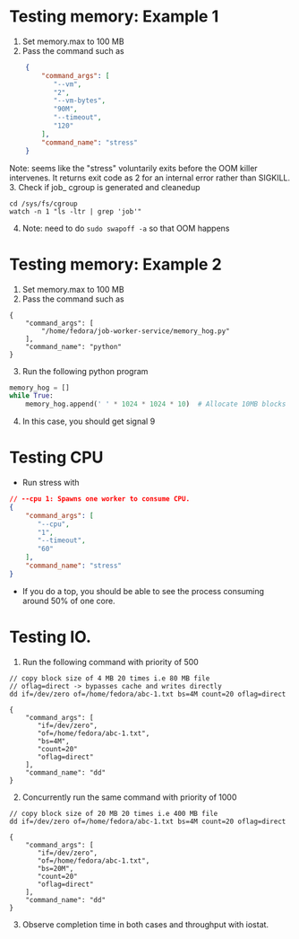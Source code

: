 # Testing memory: Example 1

1. Set memory.max to 100 MB 
2. Pass the command such as
```json
	{
		"command_args": [
		   "--vm",
		   "2",
		   "--vm-bytes",
		   "90M",
		   "--timeout",
		   "120"
		],
		"command_name": "stress"
	}
```
Note: seems like the "stress" voluntarily exits before the OOM killer intervenes. It returns exit code as 2 for an internal error rather than SIGKILL.
3.  Check if job_<uuid> cgroup is generated and cleanedup
```
cd /sys/fs/cgroup
watch -n 1 "ls -ltr | grep 'job'"
```
4. Note: need to do `sudo swapoff -a` so that OOM happens

# Testing memory: Example 2

1. Set memory.max to 100 MB 
2. Pass the command such as
```
{
    "command_args": [
        "/home/fedora/job-worker-service/memory_hog.py"
    ],
    "command_name": "python"
}
```
3. Run the following python program
```py
memory_hog = []
while True:
    memory_hog.append(' ' * 1024 * 1024 * 10)  # Allocate 10MB blocks
```
4. In this case, you should get signal 9


# Testing CPU
* Run stress with 
```json
// --cpu 1: Spawns one worker to consume CPU.
{
    "command_args": [
       "--cpu",
       "1",
       "--timeout",
       "60"
    ],
    "command_name": "stress"
}
```
* If you do a top, you should be able to see the process consuming around 50% of one core.

# Testing IO.

1. Run the following command with priority of 500 
```
// copy block size of 4 MB 20 times i.e 80 MB file
// oflag=direct -> bypasses cache and writes directly
dd if=/dev/zero of=/home/fedora/abc-1.txt bs=4M count=20 oflag=direct

{
    "command_args": [
       "if=/dev/zero",
       "of=/home/fedora/abc-1.txt",
       "bs=4M",
       "count=20"
       "oflag=direct"
    ],
    "command_name": "dd"
}
```

2. Concurrently run the same command with priority of 1000 
```
// copy block size of 20 MB 20 times i.e 400 MB file
dd if=/dev/zero of=/home/fedora/abc-1.txt bs=4M count=20 oflag=direct

{
    "command_args": [
       "if=/dev/zero",
       "of=/home/fedora/abc-1.txt",
       "bs=20M",
       "count=20"
       "oflag=direct"
    ],
    "command_name": "dd"
}
```
3. Observe completion time in both cases and throughput with iostat.